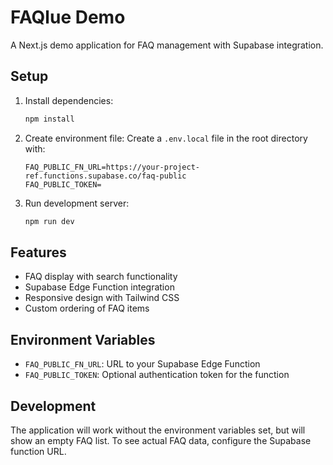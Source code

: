 # FAQlue Demo

A Next.js demo application for FAQ management with Supabase integration.

## Setup

1. Install dependencies:
   ```bash
   npm install
   ```

2. Create environment file:
   Create a `.env.local` file in the root directory with:
   ```
   FAQ_PUBLIC_FN_URL=https://your-project-ref.functions.supabase.co/faq-public
   FAQ_PUBLIC_TOKEN=
   ```

3. Run development server:
   ```bash
   npm run dev
   ```

## Features

- FAQ display with search functionality
- Supabase Edge Function integration
- Responsive design with Tailwind CSS
- Custom ordering of FAQ items

## Environment Variables

- `FAQ_PUBLIC_FN_URL`: URL to your Supabase Edge Function
- `FAQ_PUBLIC_TOKEN`: Optional authentication token for the function

## Development

The application will work without the environment variables set, but will show an empty FAQ list. To see actual FAQ data, configure the Supabase function URL.
